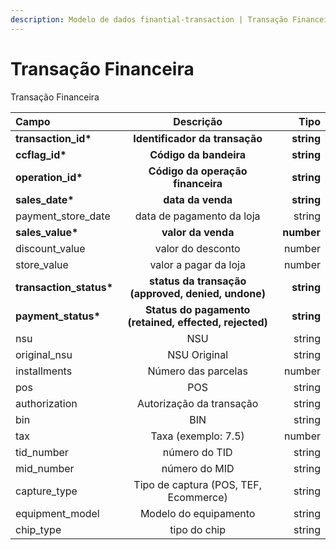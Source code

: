 ```yaml
---
description: Modelo de dados finantial-transaction | Transação Financeira
---
```


# Transação Financeira

Transação Financeira

| Campo | Descrição | Tipo |
| :--- | :---: | ---: |
| **transaction\_id\*** | **Identificador da transação** |  **string** |
| **ccflag\_id\*** | **Código da bandeira** | **string** |
| **operation\_id\*** | **Código da operação financeira** | **string** |
| **sales\_date\*** | **data da venda** | **string** |
| payment\_store\_date | data de pagamento da loja | string |
| **sales\_value\*** | **valor da venda** | **number** |
| discount\_value | valor do desconto | number |
| store\_value | valor a pagar da loja | number |
| **transaction\_status\*** | **status da transação \(approved, denied, undone\)** | **string** |
| **payment\_status\*** | **Status do pagamento \(retained, effected, rejected\)** | **string** |
| nsu | NSU | string |
| original\_nsu | NSU Original | string |
| installments | Número das parcelas | number |
| pos | POS | string |
| authorization | Autorização da transação | string |
| bin | BIN | string |
| tax | Taxa \(exemplo: 7.5\) | number |
| tid\_number | número do TID | string |
| mid\_number | número do MID | string |
| capture\_type | Tipo de captura \(POS, TEF, Ecommerce\) | string |
| equipment\_model | Modelo do equipamento | string |
| chip\_type | tipo do chip | string |

